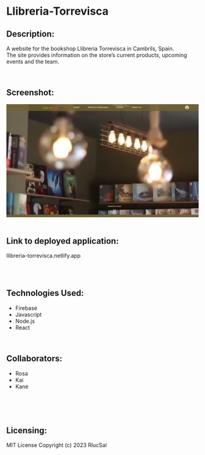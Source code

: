 # Llibreria-Torrevisca

## Description:

A website for the bookshop Llibreria Torrevisca in Cambrils, Spain. <br> The site provides information on the store’s current products, upcoming events and the team. 

<br>



## Screenshot:

<img src="./public/imgs/Screenshot.png" alt="drawing" width="1000"/>
<br>

<br>

## Link to deployed application:
llibreria-torrevisca.netlify.app

<br>
<br>

## Technologies Used:

- Firebase
- Javascript
- Node.js
- React

<br>

## Collaborators:

- Rosa
- Kai
- Kane
<br>
<br>
<br>


## Licensing:

MIT License
Copyright (c) 2023 RlucSal
